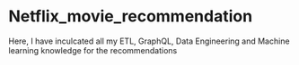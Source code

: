 # Netflix_movie_recommendation
Here, I have inculcated all my ETL, GraphQL, Data Engineering and Machine learning knowledge for the recommendations
